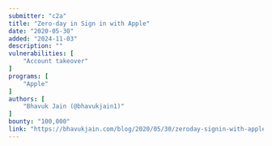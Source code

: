 ```yaml
---
submitter: "c2a"
title: "Zero-day in Sign in with Apple"
date: "2020-05-30"
added: "2024-11-03"
description: ""
vulnerabilities: [
    "Account takeover"
]
programs: [
    "Apple"
]
authors: [
    "Bhavuk Jain (@bhavukjain1)"
]
bounty: "100,000"
link: "https://bhavukjain.com/blog/2020/05/30/zeroday-signin-with-apple/"
---
```




